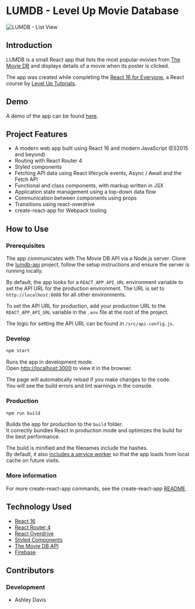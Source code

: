 # LUMDB - Level Up Movie Database

![LUMDB - List View](https://ashley.one/img/lumdb-list.png)

## Introduction

LUMDB is a small React app that lists the most popular movies from [The Movie DB](https://www.themoviedb.org/) and displays details of a movie when its poster is clicked.

The app was created while completing the [React 16 for Everyone](https://www.leveluptutorials.com/tutorials/react-16-for-everyone), a React course by [Level Up Tutorials](https://www.leveluptutorials.com).


## Demo

A demo of the app can be found [here](https://lumdb-44210.firebaseapp.com/).


## Project Features

- A modern web app built using React 16 and modern JavaScript (ES2015 and beyond)
- Routing with React Router 4
- Styled components
- Fetching API data using React lifecycle events, Async / Await and the Fetch API
- Functional and class components, with markup written in JSX
- Application state management using a top-down data flow
- Communication between components using props
- Transitions using react-overdrive
- create-react-app for Webpack tooling


## How to Use

### Prerequisites

The app communicates with The Movie DB API via a Node.js server. Clone the [lumdb-api](https://github.com/ashdavis/lumdb-api) project, follow the setup instructions and ensure the server is running locally.

By default, the app looks for a `REACT_APP_API_URL` environment variable to set the API URL for the production environment. The URL is set to `http://localhost:8080` for all other environments.

To set the API URL for production, add your production URL to the `REACT_APP_API_URL` variable in the `.env` file at the root of the project.

The logic for setting the API URL can be found in `/src/api-config.js`.

### Develop

```sh
npm start
```

Runs the app in development mode.<br>
Open [http://localhost:3000](http://localhost:3000) to view it in the browser.

The page will automatically reload if you make changes to the code.<br>
You will see the build errors and lint warnings in the console.

### Production

```sh
npm run build
```

Builds the app for production to the `build` folder.<br>
It correctly bundles React in production mode and optimizes the build for the best performance.

The build is minified and the filenames include the hashes.<br>
By default, it also [includes a service worker](https://github.com/facebookincubator/create-react-app/blob/master/packages/react-scripts/template/README.md#making-a-progressive-web-app) so that the app loads from local cache on future visits.

### More information

For more create-react-app commands, see the create-react-app [README](https://github.com/ashdavis/catch-of-the-day/blob/master/create-react-app-readme.md).


## Technology Used

- [React 16](https://reactjs.org)
- [React Router 4](https://reacttraining.com/react-router/)
- [React Overdrive](https://github.com/berzniz/react-overdrive)
- [Styled Components](https://www.styled-components.com/)
- [The Movie DB API](https://www.themoviedb.org/documentation/api)
- [Firebase](https://firebase.google.com/)


## Contributors

### Development

- Ashley Davis
